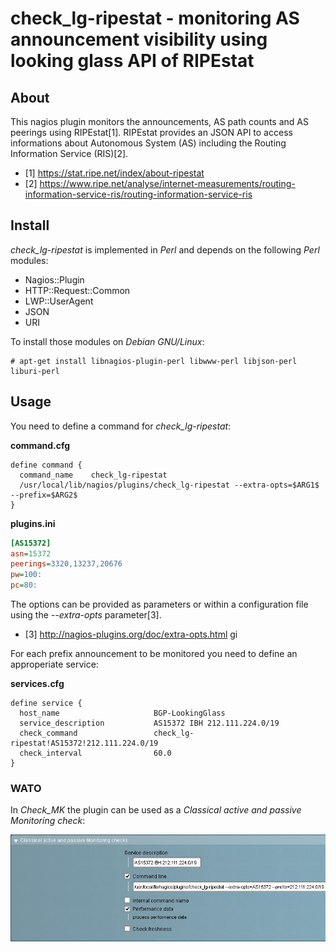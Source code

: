 check_lg-ripestat - monitoring AS announcement visibility using looking glass API of RIPEstat
=============================================================================================

About
-----

This nagios plugin monitors the announcements, AS path counts and AS peerings
using RIPEstat[1]. RIPEstat provides an JSON API to access informations about
Autonomous System (AS) including the Routing Information Service (RIS)[2].

- [1] https://stat.ripe.net/index/about-ripestat
- [2] https://www.ripe.net/analyse/internet-measurements/routing-information-service-ris/routing-information-service-ris


Install
-------

*check_lg-ripestat* is implemented in *Perl* and depends on the following *Perl* modules:
- Nagios::Plugin
- HTTP::Request::Common
- LWP::UserAgent
- JSON
- URI

To install those modules on *Debian GNU/Linux*:

```console
# apt-get install libnagios-plugin-perl libwww-perl libjson-perl liburi-perl
```

Usage
-----

You need to define a command for *check_lg-ripestat*:

**command.cfg**
```
define command {
  command_name    check_lg-ripestat
  /usr/local/lib/nagios/plugins/check_lg-ripestat --extra-opts=$ARG1$ --prefix=$ARG2$
}
```

**plugins.ini**
```ini
[AS15372]
asn=15372
peerings=3320,13237,20676
pw=100:
pc=80:
```

The options can be provided as parameters or within a configuration file using
the *--extra-opts* parameter[3].

- [3] http://nagios-plugins.org/doc/extra-opts.html
gi

For each prefix announcement to be monitored you need to define an approperiate
service:

**services.cfg**
```
define service {
  host_name                     BGP-LookingGlass
  service_description           AS15372 IBH 212.111.224.0/19
  check_command                 check_lg-ripestat!AS15372!212.111.224.0/19
  check_interval                60.0
}
```

### WATO

In *Check_MK* the plugin can be used as a *Classical active and passive
Monitoring check*:

![WATO][screenshot]

[screenshot]: wato.jpg
